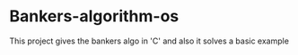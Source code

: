 # Bankers-algorithm-os
This project gives the bankers algo in 'C' and also it solves a basic example
